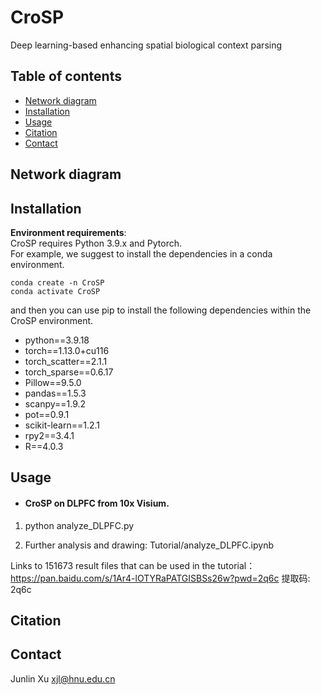 # CroSP
Deep learning-based enhancing spatial biological context parsing
## Table of contents
- [Network diagram](#diagram)
- [Installation](#Installation)
- [Usage](#Usage)
- [Citation](#Citation)
- [Contact](#contact)

## <a name="diagram"></a>Network diagram

## <a name="Installation"></a>Installation
**Environment requirements**:  
CroSP requires Python 3.9.x and Pytorch.   
For example, we suggest to install the dependencies in a conda environment.  

```
conda create -n CroSP
conda activate CroSP
```
and then you can use pip to install the following dependencies within the CroSP environment.
- python==3.9.18
- torch==1.13.0+cu116 
- torch_scatter==2.1.1
- torch_sparse==0.6.17
- Pillow==9.5.0
- pandas==1.5.3
- scanpy==1.9.2
- pot==0.9.1
- scikit-learn==1.2.1
- rpy2==3.4.1
- R==4.0.3
## <a name="Usage"></a>Usage 
- #### CroSP on DLPFC from 10x Visium.

1. python analyze_DLPFC.py 

2. Further analysis and drawing:  Tutorial/analyze_DLPFC.ipynb

  Links to 151673 result files that can be used in the tutorial：https://pan.baidu.com/s/1Ar4-lOTYRaPATGISBSs26w?pwd=2q6c 提取码: 2q6c 

## <a name="Citation"></a>Citation
## <a name="contact"></a>Contact
Junlin Xu xjl@hnu.edu.cn

